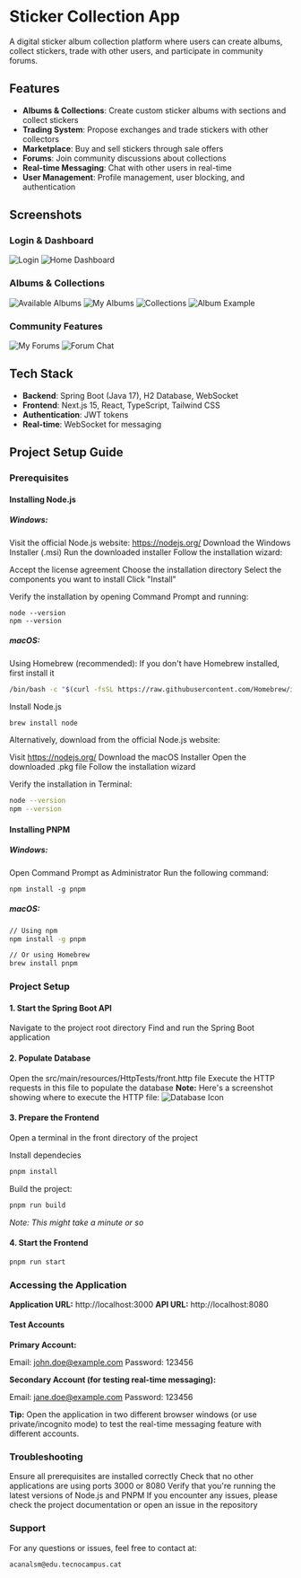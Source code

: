 # Sticker Collection App

A digital sticker album collection platform where users can create albums, collect stickers, trade with other users, and participate in community forums.

## Features

- **Albums & Collections**: Create custom sticker albums with sections and collect stickers
- **Trading System**: Propose exchanges and trade stickers with other collectors  
- **Marketplace**: Buy and sell stickers through sale offers
- **Forums**: Join community discussions about collections
- **Real-time Messaging**: Chat with other users in real-time
- **User Management**: Profile management, user blocking, and authentication

## Screenshots

### Login & Dashboard
![Login](front/public/login.png)
![Home Dashboard](front/public/home.png)

### Albums & Collections
![Available Albums](front/public/albums.png)
![My Albums](front/public/my-albums.png)
![Collections](front/public/colletions.png)
![Album Example](front/public/album-example.png)

### Community Features
![My Forums](front/public/my-forums.png)
![Forum Chat](front/public/forum-chat.png)

## Tech Stack

- **Backend**: Spring Boot (Java 17), H2 Database, WebSocket
- **Frontend**: Next.js 15, React, TypeScript, Tailwind CSS
- **Authentication**: JWT tokens
- **Real-time**: WebSocket for messaging

## Project Setup Guide
### Prerequisites
#### Installing Node.js
##### Windows:

Visit the official Node.js website: []()https://nodejs.org/
Download the Windows Installer (.msi)
Run the downloaded installer
Follow the installation wizard:

Accept the license agreement
Choose the installation directory
Select the components you want to install
Click "Install"


Verify the installation by opening Command Prompt and running:
```
node --version
npm --version
```

##### macOS:

Using Homebrew (recommended):
If you don't have Homebrew installed, first install it
```bash
/bin/bash -c "$(curl -fsSL https://raw.githubusercontent.com/Homebrew/install/HEAD/install.sh)"
```
Install Node.js
```bash
brew install node
```
Alternatively, download from the official Node.js website:

Visit []()https://nodejs.org/
Download the macOS Installer
Open the downloaded .pkg file
Follow the installation wizard


Verify the installation in Terminal:
```bash
node --version
npm --version
```

#### Installing PNPM
##### Windows:

Open Command Prompt as Administrator
Run the following command:
```
npm install -g pnpm
```

##### macOS:
```bash
// Using npm
npm install -g pnpm

// Or using Homebrew
brew install pnpm
```
### Project Setup
#### 1. Start the Spring Boot API

Navigate to the project root directory
Find and run the Spring Boot application

#### 2. Populate Database

Open the src/main/resources/HttpTests/front.http file
Execute the HTTP requests in this file to populate the database
**Note:** Here's a screenshot showing where to execute the HTTP file:
![Database Icon](https://i.ibb.co/CbTHdzk/Captura-de-pantalla-2024-12-04-194204.png)

#### 3. Prepare the Frontend

Open a terminal in the front directory of the project

Install dependecies

````bash
pnpm install
````

Build the project:
````bash
pnpm run build
````
*Note: This might take a minute or so*

#### 4. Start the Frontend
````bash
pnpm run start
````
### Accessing the Application

**Application URL:** []()http://localhost:3000
**API URL:** []()http://localhost:8080

#### Test Accounts

**Primary Account:**

Email: john.doe@example.com
Password: 123456

**Secondary Account (for testing real-time messaging):**

Email: jane.doe@example.com
Password: 123456



**Tip:** Open the application in two different browser windows (or use private/incognito mode) to test the real-time messaging feature with different accounts.
### Troubleshooting

Ensure all prerequisites are installed correctly
Check that no other applications are using ports 3000 or 8080
Verify that you're running the latest versions of Node.js and PNPM
If you encounter any issues, please check the project documentation or open an issue in the repository

### Support
For any questions or issues, feel free to contact at:
```
acanalsm@edu.tecnocampus.cat
```
